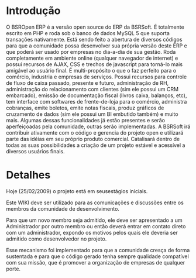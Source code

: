 # Introdução #

O BSROpen ERP é a versão open source do ERP da BSRSoft. É totalmente escrito em PHP e roda sob o banco de dados MySQL 5 que suporta transações nativamente. Está sendo feito a abertura de diversos códigos para que a comunidade possa desenvolver sua própria versão deste ERP e que poderá ser usado por empresas no dia-a-dia de sua gestão. Roda completamente em ambiente online (qualquer navegador de internet) e possui recursos de AJAX, CSS e trechos de javascript para torná-lo mais amigável ao usuário final. É multi-propósito o que o faz perfeito para o comércio, industria e empresas de serviços. Possui recursos para controle de fluxo de caixa passado, presente e futuro, administração de RH, administração do relacionamento com clientes (sim ele possui um CRM embarcado), emissão de documentação fiscal (livros caixa, balanços, etc), tem interface com softwares de frente-de-loja para o comércio, administra cobranças, emite boletos, emite notas fiscais, produz gráficos de cruzamento de dados (sim ele possui um BI embutido também) e muito mais. Algumas dessas funcionalidades já estão presentes e serão aperfeiçoadas pela comunidade, outras serão implementadas. A BSRSoft irá contribuir ativamente com o código e gerencia do projeto open e utilizará parte das idéias em seu próprio produto comercial. Catalisará dentro de todas as suas possibilidades a criação de um projeto estável e acessível a diversos usuários finais.


# Detalhes #

Hoje (25/02/2009) o projeto está em seusestágios iniciais.

Este WIKI deve ser utilizado para as comunicações e discussões entre os membros da comunidade de desenvolvimento.

Para que um novo membro seja admitido, ele deve ser apresentado a um Administrador por outro membro ou então deverá entrar em contato direto com um administrador, expondo os motivos pelos quais ele deveria ser admitido como desenvolvedor no projeto.

Esse mecanismo foi implementado para que a comunidade cresça de forma sustentada e para que o código gerado tenha sempre qualidade compatível com sua missão, que é promover a organização de empresas de qualquer porte.